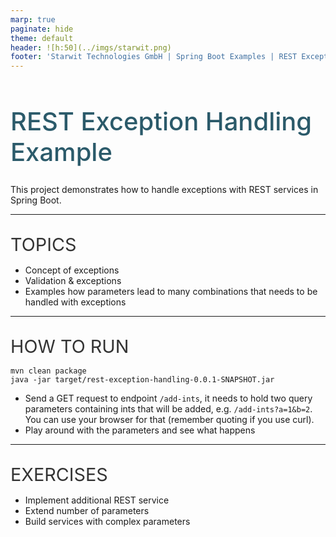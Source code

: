 ```yaml
---
marp: true
paginate: hide
theme: default 
header: ![h:50](../imgs/starwit.png)
footer: 'Starwit Technologies GmbH | Spring Boot Examples | REST Exception Handling'
---
```


<style>
header {
  text-align: right;
  font-size: 0.7rem;
  color: #bbb;
  margin: 20px;
  left: 0px;
  right: 0px;
  padding-top: 5px;
}
footer {
  font-size: 0.7rem;
  color: #bbb;
}
section.lead {
  text-align: center;
  margin-bottom: 40px;
}
section {
  font-size: 1.2rem;
}
section.lead h1 {
  text-align: center;
  font-size: 2.5rem;
  font-weight: 600;
}
section.linked footer {
  display: none;
}
section.linked header {
  display: none;
}
section.quote {
  font-size: 1.0rem;
  text-align: center;
  font-style: italic;
  color: #555;
}

h1 {
  font-size: 2.5rem;
  font-weight: 500;
  color: #2B5A6A;
}
h2 {
  font-size: 1.8rem;
  font-weight: 400;
  color: #333;
  margin-top: 30px;
  margin-bottom: 15px;
  text-transform: uppercase;
}
h3 {
    margin-top: 10px;
    margin-bottom: 0px;
}
a {
  color: #3A9FC1;
}
a:hover {
  color: #1E708B; 
  text-decoration: underline; 
}

</style>

<!-- _class: lead -->
# REST Exception Handling Example
This project demonstrates how to handle exceptions with REST services in Spring Boot.

---
## Topics
* Concept of exceptions
* Validation & exceptions
* Examples how parameters lead to many combinations that needs to be handled with exceptions

---
## How to Run

    mvn clean package
    java -jar target/rest-exception-handling-0.0.1-SNAPSHOT.jar 

- Send a GET request to endpoint `/add-ints`, it needs to hold two query parameters containing ints that will be added, e.g. `/add-ints?a=1&b=2`. You can use your browser for that (remember quoting if you use curl).
- Play around with the parameters and see what happens 

---
## Exercises
* Implement additional REST service
* Extend number of parameters
* Build services with complex parameters
